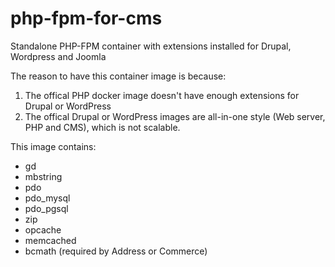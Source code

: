 # php-fpm-for-cms
Standalone PHP-FPM container with extensions installed for Drupal, Wordpress and Joomla

The reason to have this container image is because:

1. The offical PHP docker image doesn't have enough extensions for Drupal or WordPress
2. The offical Drupal or WordPress images are all-in-one style (Web server, PHP and CMS), which is not scalable.

This image contains:

* gd
* mbstring
* pdo
* pdo_mysql
* pdo_pgsql
* zip
* opcache
* memcached
* bcmath (required by Address or Commerce)
